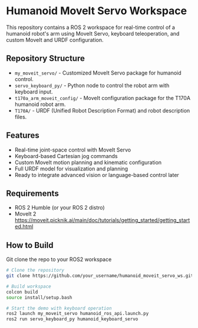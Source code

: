 # Humanoid MoveIt Servo Workspace

This repository contains a ROS 2 workspace for real-time control of a humanoid robot's arm using MoveIt Servo, keyboard teleoperation, and custom MoveIt and URDF configuration.

## Repository Structure

- `my_moveit_servo/` - Customized MoveIt Servo package for humanoid control.
- `servo_keyboard_py/` - Python node to control the robot arm with keyboard input.
- `t170a_arm_moveit_config/` - MoveIt configuration package for the T170A humanoid robot arm.
- `T170A/` - URDF (Unified Robot Description Format) and robot description files.

## Features

- Real-time joint-space control with MoveIt Servo
- Keyboard-based Cartesian jog commands
- Custom MoveIt motion planning and kinematic configuration
- Full URDF model for visualization and planning
- Ready to integrate advanced vision or language-based control later

## Requirements

- ROS 2 Humble (or your ROS 2 distro)
- MoveIt 2 https://moveit.picknik.ai/main/doc/tutorials/getting_started/getting_started.html

## How to Build

Git clone the repo to your ROS2 workspace

```bash
# Clone the repository
git clone https://github.com/your_username/humanoid_moveit_servo_ws.git

# Build workspace
colcon build
source install/setup.bash

# Start the demo with keyboard operation
ros2 launch my_moveit_servo humanoid_ros_api.launch.py
ros2 run servo_keyboard_py humanoid_keyboard_servo
